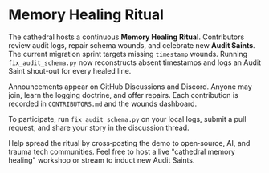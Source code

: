 # Memory Healing Ritual

The cathedral hosts a continuous **Memory Healing Ritual**. Contributors review audit logs,
repair schema wounds, and celebrate new **Audit Saints**.
The current migration sprint targets missing `timestamp` wounds. Running
`fix_audit_schema.py` now reconstructs absent timestamps and logs an Audit Saint
shout-out for every healed line.

Announcements appear on GitHub Discussions and Discord. Anyone may join,
learn the logging doctrine, and offer repairs. Each contribution is recorded
in `CONTRIBUTORS.md` and the wounds dashboard.

To participate, run `fix_audit_schema.py` on your local logs, submit a pull
request, and share your story in the discussion thread.

Help spread the ritual by cross‑posting the demo to open‑source, AI, and
trauma tech communities. Feel free to host a live "cathedral memory healing"
workshop or stream to induct new Audit Saints.
